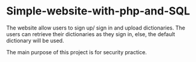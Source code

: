 # Simple-website-with-php-and-SQL
The website allow users to sign up/ sign in and upload dictionaries. The users can retrieve their dictionaries as they sign in, else, the default dictionary will be used. 

The main purpose of this project is for security practice.
